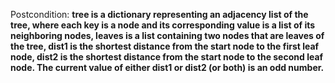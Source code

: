 Postcondition: **tree is a dictionary representing an adjacency list of the tree, where each key is a node and its corresponding value is a list of its neighboring nodes, leaves is a list containing two nodes that are leaves of the tree, dist1 is the shortest distance from the start node to the first leaf node, dist2 is the shortest distance from the start node to the second leaf node. The current value of either dist1 or dist2 (or both) is an odd number.**